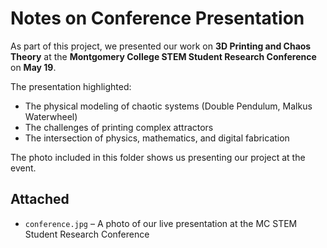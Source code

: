 # Notes on Conference Presentation

As part of this project, we presented our work on **3D Printing and Chaos Theory** at the **Montgomery College STEM Student Research Conference** on **May 19**.

The presentation highlighted:

- The physical modeling of chaotic systems (Double Pendulum, Malkus Waterwheel)
- The challenges of printing complex attractors
- The intersection of physics, mathematics, and digital fabrication

The photo included in this folder shows us presenting our project at the event.

## Attached

- `conference.jpg` – A photo of our live presentation at the MC STEM Student Research Conference

